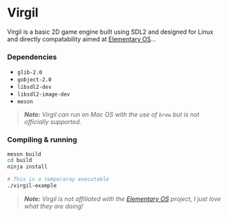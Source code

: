 # Virgil

Virgil is a basic 2D game engine built using SDL2 and designed for Linux and directly compatability aimed at [Elementary OS](https://elementary.io)...

### Dependencies

- `glib-2.0`
- `gobject-2.0`
- `libsdl2-dev`
- `libsdl2-image-dev`
- `meson`

> _**Note:** Virgil can run on Mac OS with the use of `brew` but is not officially supported._


### Compiling &amp; running

```sh
meson build
cd build
ninja install

# This is a temporaray executable
./virgil-example
```

> _**Note:** Virgil is not affiliated with the [Elementary OS](https://elementary.io) project, I just love what they are doing!_
